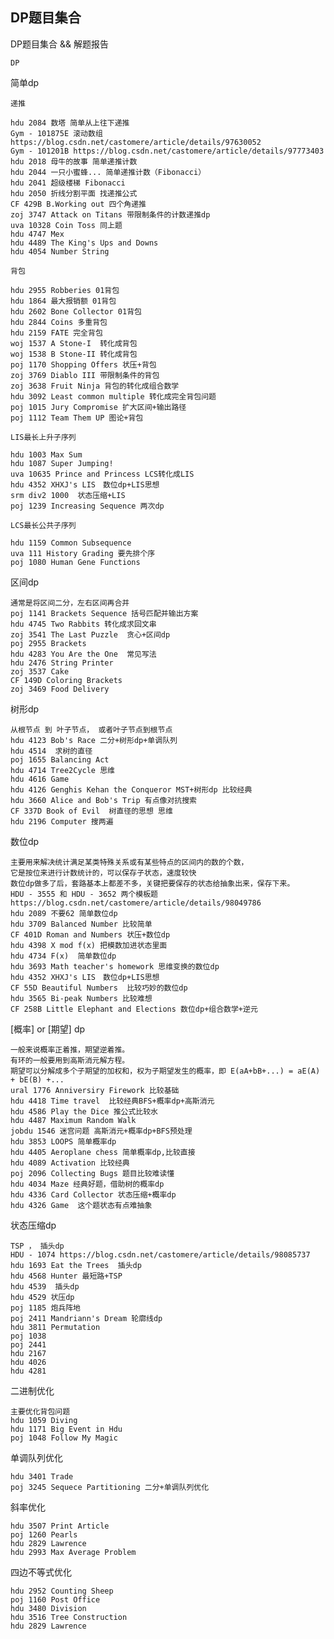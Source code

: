 ## DP题目集合

DP题目集合 && 解题报告

    DP 

简单dp

    递推
    
    hdu 2084 数塔 简单从上往下递推
    Gym - 101875E 滚动数组  https://blog.csdn.net/castomere/article/details/97630052
    Gym - 101201B https://blog.csdn.net/castomere/article/details/97773403
    hdu 2018 母牛的故事 简单递推计数
    hdu 2044 一只小蜜蜂... 简单递推计数（Fibonacci）
    hdu 2041 超级楼梯 Fibonacci
    hdu 2050 折线分割平面 找递推公式
    CF 429B B.Working out 四个角递推
    zoj 3747 Attack on Titans 带限制条件的计数递推dp
    uva 10328 Coin Toss 同上题
    hdu 4747 Mex 
    hdu 4489 The King's Ups and Downs
    hdu 4054 Number String
    
    背包
    
    hdu 2955 Robberies 01背包
    hdu 1864 最大报销额 01背包
    hdu 2602 Bone Collector 01背包
    hdu 2844 Coins 多重背包
    hdu 2159 FATE 完全背包
    woj 1537 A Stone-I  转化成背包
    woj 1538 B Stone-II 转化成背包
    poj 1170 Shopping Offers 状压+背包
    zoj 3769 Diablo III 带限制条件的背包
    zoj 3638 Fruit Ninja 背包的转化成组合数学
    hdu 3092 Least common multiple 转化成完全背包问题
    poj 1015 Jury Compromise 扩大区间+输出路径
    poj 1112 Team Them UP 图论+背包
    
    LIS最长上升子序列
    
    hdu 1003 Max Sum
    hdu 1087 Super Jumping!
    uva 10635 Prince and Princess LCS转化成LIS
    hdu 4352 XHXJ's LIS　数位dp+LIS思想
    srm div2 1000  状态压缩+LIS
    poj 1239 Increasing Sequence 两次dp
    
    LCS最长公共子序列
    
    hdu 1159 Common Subsequence
    uva 111 History Grading 要先排个序
    poj 1080 Human Gene Functions

区间dp

    通常是将区间二分，左右区间再合并
    poj 1141 Brackets Sequence 括号匹配并输出方案
    hdu 4745 Two Rabbits 转化成求回文串 
    zoj 3541 The Last Puzzle  贪心+区间dp
    poj 2955 Brackets
    hdu 4283 You Are the One  常见写法
    hdu 2476 String Printer 
    zoj 3537 Cake
    CF 149D Coloring Brackets
    zoj 3469 Food Delivery

树形dp

    从根节点 到 叶子节点， 或者叶子节点到根节点
    hdu 4123 Bob's Race 二分+树形dp+单调队列
    hdu 4514  求树的直径
    poj 1655 Balancing Act 
    hdu 4714 Tree2Cycle 思维
    hdu 4616 Game
    hdu 4126 Genghis Kehan the Conqueror MST+树形dp 比较经典
    hdu 3660 Alice and Bob's Trip 有点像对抗搜索
    CF 337D Book of Evil  树直径的思想 思维
    hdu 2196 Computer 搜两遍

数位dp

    主要用来解决统计满足某类特殊关系或有某些特点的区间内的数的个数，
    它是按位来进行计数统计的，可以保存子状态，速度较快
    数位dp做多了后，套路基本上都差不多，关键把要保存的状态给抽象出来，保存下来。
    HDU - 3555 和 HDU - 3652 两个模板题https://blog.csdn.net/castomere/article/details/98049786
    hdu 2089 不要62 简单数位dp
    hdu 3709 Balanced Number 比较简单
    CF 401D Roman and Numbers 状压+数位dp
    hdu 4398 X mod f(x) 把模数加进状态里面
    hdu 4734 F(x)  简单数位dp
    hdu 3693 Math teacher's homework 思维变换的数位dp
    hdu 4352 XHXJ's LIS　数位dp+LIS思想
    CF 55D Beautiful Numbers  比较巧妙的数位dp
    hdu 3565 Bi-peak Numbers 比较难想
    CF 258B Little Elephant and Elections 数位dp+组合数学+逆元

[概率] or [期望] dp

    一般来说概率正着推，期望逆着推。
    有环的一般要用到高斯消元解方程。
    期望可以分解成多个子期望的加权和，权为子期望发生的概率，即 E(aA+bB+...) = aE(A) + bE(B) +... 
    ural 1776 Anniversiry Firework 比较基础
    hdu 4418 Time travel  比较经典BFS+概率dp+高斯消元
    hdu 4586 Play the Dice 推公式比较水
    hdu 4487 Maximum Random Walk 
    jobdu 1546 迷宫问题 高斯消元+概率dp+BFS预处理
    hdu 3853 LOOPS 简单概率dp
    hdu 4405 Aeroplane chess 简单概率dp,比较直接
    hdu 4089 Activation 比较经典
    poj 2096 Collecting Bugs 题目比较难读懂
    hdu 4034 Maze 经典好题，借助树的概率dp
    hdu 4336 Card Collector 状态压缩+概率dp
    hdu 4326 Game  这个题状态有点难抽象

状态压缩dp

    TSP ， 插头dp
    HDU - 1074 https://blog.csdn.net/castomere/article/details/98085737
    hdu 1693 Eat the Trees  插头dp
    hdu 4568 Hunter 最短路+TSP
    hdu 4539  插头dp
    hdu 4529 状压dp
    poj 1185 炮兵阵地
    poj 2411 Mandriann's Dream 轮廓线dp
    hdu 3811 Permutation
    poj 1038
    poj 2441
    hdu 2167
    hdu 4026
    hdu 4281

二进制优化

    主要优化背包问题
    hdu 1059 Diving 
    hdu 1171 Big Event in Hdu
    poj 1048 Follow My Magic

单调队列优化

    hdu 3401 Trade  
    poj 3245 Sequece Partitioning 二分+单调队列优化

斜率优化

    hdu 3507 Print Article
    poj 1260 Pearls
    hdu 2829 Lawrence
    hdu 2993 Max Average Problem

四边不等式优化

    hdu 2952 Counting Sheep
    poj 1160 Post Office
    hdu 3480 Division
    hdu 3516 Tree Construction
    hdu 2829 Lawrence